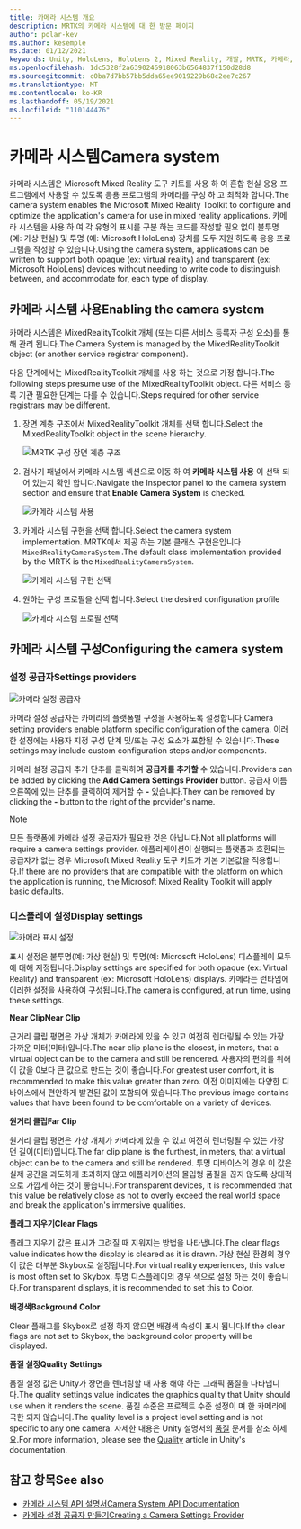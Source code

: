 ```yaml
---
title: 카메라 시스템 개요
description: MRTK의 카메라 시스템에 대 한 방문 페이지
author: polar-kev
ms.author: kesemple
ms.date: 01/12/2021
keywords: Unity, HoloLens, HoloLens 2, Mixed Reality, 개발, MRTK, 카메라,
ms.openlocfilehash: 1dc5328f2a6390246918063b6564837f150d28d8
ms.sourcegitcommit: c0ba7d7bb57bb5dda65ee9019229b68c2ee7c267
ms.translationtype: MT
ms.contentlocale: ko-KR
ms.lasthandoff: 05/19/2021
ms.locfileid: "110144476"
---
```

# <a name="camera-system"></a><span data-ttu-id="b2423-104">카메라 시스템</span><span class="sxs-lookup"><span data-stu-id="b2423-104">Camera system</span></span>

<span data-ttu-id="b2423-105">카메라 시스템은 Microsoft Mixed Reality 도구 키트를 사용 하 여 혼합 현실 응용 프로그램에서 사용할 수 있도록 응용 프로그램의 카메라를 구성 하 고 최적화 합니다.</span><span class="sxs-lookup"><span data-stu-id="b2423-105">The camera system enables the Microsoft Mixed Reality Toolkit to configure and optimize the application's camera for use in mixed reality applications.</span></span> <span data-ttu-id="b2423-106">카메라 시스템을 사용 하 여 각 유형의 표시를 구분 하는 코드를 작성할 필요 없이 불투명 (예: 가상 현실) 및 투명 (예: Microsoft HoloLens) 장치를 모두 지원 하도록 응용 프로그램을 작성할 수 있습니다.</span><span class="sxs-lookup"><span data-stu-id="b2423-106">Using the camera system, applications can be written to support both opaque (ex: virtual reality) and transparent (ex: Microsoft HoloLens) devices without needing to write code to distinguish between, and accommodate for, each type of display.</span></span>

## <a name="enabling-the-camera-system"></a><span data-ttu-id="b2423-107">카메라 시스템 사용</span><span class="sxs-lookup"><span data-stu-id="b2423-107">Enabling the camera system</span></span>

<span data-ttu-id="b2423-108">카메라 시스템은 MixedRealityToolkit 개체 (또는 다른 서비스 등록자 구성 요소)를 통해 관리 됩니다.</span><span class="sxs-lookup"><span data-stu-id="b2423-108">The Camera System is managed by the MixedRealityToolkit object (or another service registrar component).</span></span>

<span data-ttu-id="b2423-109">다음 단계에서는 MixedRealityToolkit 개체를 사용 하는 것으로 가정 합니다.</span><span class="sxs-lookup"><span data-stu-id="b2423-109">The following steps presume use of the MixedRealityToolkit object.</span></span> <span data-ttu-id="b2423-110">다른 서비스 등록 기관 필요한 단계는 다를 수 있습니다.</span><span class="sxs-lookup"><span data-stu-id="b2423-110">Steps required for other service registrars may be different.</span></span>

1. <span data-ttu-id="b2423-111">장면 계층 구조에서 MixedRealityToolkit 개체를 선택 합니다.</span><span class="sxs-lookup"><span data-stu-id="b2423-111">Select the MixedRealityToolkit object in the scene hierarchy.</span></span>

    ![MRTK 구성 장면 계층 구조](../images/MRTK_ConfiguredHierarchy.png)

2. <span data-ttu-id="b2423-113">검사기 패널에서 카메라 시스템 섹션으로 이동 하 여 **카메라 시스템 사용** 이 선택 되어 있는지 확인 합니다.</span><span class="sxs-lookup"><span data-stu-id="b2423-113">Navigate the Inspector panel to the camera system section and ensure that **Enable Camera System** is checked.</span></span>

    ![카메라 시스템 사용](../images/camera-system/EnableCameraSystem.png)

3. <span data-ttu-id="b2423-115">카메라 시스템 구현을 선택 합니다.</span><span class="sxs-lookup"><span data-stu-id="b2423-115">Select the camera system implementation.</span></span> <span data-ttu-id="b2423-116">MRTK에서 제공 하는 기본 클래스 구현은입니다 `MixedRealityCameraSystem` .</span><span class="sxs-lookup"><span data-stu-id="b2423-116">The default class implementation provided by the MRTK is the `MixedRealityCameraSystem`.</span></span>

    ![카메라 시스템 구현 선택](../images/camera-system/SelectCameraSystemType.png)

4. <span data-ttu-id="b2423-118">원하는 구성 프로필을 선택 합니다.</span><span class="sxs-lookup"><span data-stu-id="b2423-118">Select the desired configuration profile</span></span>

    ![카메라 시스템 프로필 선택](../images/camera-system/SelectCameraProfile.png)

## <a name="configuring-the-camera-system"></a><span data-ttu-id="b2423-120">카메라 시스템 구성</span><span class="sxs-lookup"><span data-stu-id="b2423-120">Configuring the camera system</span></span>

### <a name="settings-providers"></a><span data-ttu-id="b2423-121">설정 공급자</span><span class="sxs-lookup"><span data-stu-id="b2423-121">Settings providers</span></span>

![카메라 설정 공급자](../images/camera-system/CameraSettingsProviders.png)

<span data-ttu-id="b2423-123">카메라 설정 공급자는 카메라의 플랫폼별 구성을 사용하도록 설정합니다.</span><span class="sxs-lookup"><span data-stu-id="b2423-123">Camera setting providers enable platform specific configuration of the camera.</span></span> <span data-ttu-id="b2423-124">이러한 설정에는 사용자 지정 구성 단계 및/또는 구성 요소가 포함될 수 있습니다.</span><span class="sxs-lookup"><span data-stu-id="b2423-124">These settings may include custom configuration steps and/or components.</span></span>

<span data-ttu-id="b2423-125">카메라 설정 공급자 추가 단추를 클릭하여 **공급자를 추가할** 수 있습니다.</span><span class="sxs-lookup"><span data-stu-id="b2423-125">Providers can be added by clicking the **Add Camera Settings Provider** button.</span></span> <span data-ttu-id="b2423-126">공급자 이름 오른쪽에 있는 단추를 클릭하여 제거할 수 **-** 있습니다.</span><span class="sxs-lookup"><span data-stu-id="b2423-126">They can be removed by clicking the **-** button to the right of the provider's name.</span></span>

> [!Note]
> <span data-ttu-id="b2423-127">모든 플랫폼에 카메라 설정 공급자가 필요한 것은 아닙니다.</span><span class="sxs-lookup"><span data-stu-id="b2423-127">Not all platforms will require a camera settings provider.</span></span> <span data-ttu-id="b2423-128">애플리케이션이 실행되는 플랫폼과 호환되는 공급자가 없는 경우 Microsoft Mixed Reality 도구 키트가 기본 기본값을 적용합니다.</span><span class="sxs-lookup"><span data-stu-id="b2423-128">If there are no providers that are compatible with the platform on which the application is running, the Microsoft Mixed Reality Toolkit will apply basic defaults.</span></span>

### <a name="display-settings"></a><span data-ttu-id="b2423-129">디스플레이 설정</span><span class="sxs-lookup"><span data-stu-id="b2423-129">Display settings</span></span>

![카메라 표시 설정](../images/camera-system/CameraDisplaySettings.png)

<span data-ttu-id="b2423-131">표시 설정은 불투명(예: 가상 현실) 및 투명(예: Microsoft HoloLens) 디스플레이 모두에 대해 지정됩니다.</span><span class="sxs-lookup"><span data-stu-id="b2423-131">Display settings are specified for both opaque (ex: Virtual Reality) and transparent (ex: Microsoft HoloLens) displays.</span></span> <span data-ttu-id="b2423-132">카메라는 런타임에 이러한 설정을 사용하여 구성됩니다.</span><span class="sxs-lookup"><span data-stu-id="b2423-132">The camera is configured, at run time, using these settings.</span></span>

<span data-ttu-id="b2423-133">**Near Clip**</span><span class="sxs-lookup"><span data-stu-id="b2423-133">**Near Clip**</span></span>

<span data-ttu-id="b2423-134">근거리 클립 평면은 가상 개체가 카메라에 있을 수 있고 여전히 렌더링될 수 있는 가장 가까운 미터(미터)입니다.</span><span class="sxs-lookup"><span data-stu-id="b2423-134">The near clip plane is the closest, in meters, that a virtual object can be to the camera and still be rendered.</span></span> <span data-ttu-id="b2423-135">사용자의 편의를 위해 이 값을 0보다 큰 값으로 만드는 것이 좋습니다.</span><span class="sxs-lookup"><span data-stu-id="b2423-135">For greatest user comfort, it is recommended to make this value greater than zero.</span></span> <span data-ttu-id="b2423-136">이전 이미지에는 다양한 디바이스에서 편안하게 발견된 값이 포함되어 있습니다.</span><span class="sxs-lookup"><span data-stu-id="b2423-136">The previous image contains values that have been found to be comfortable on a variety of devices.</span></span>

<span data-ttu-id="b2423-137">**원거리 클립**</span><span class="sxs-lookup"><span data-stu-id="b2423-137">**Far Clip**</span></span>

<span data-ttu-id="b2423-138">원거리 클립 평면은 가상 개체가 카메라에 있을 수 있고 여전히 렌더링될 수 있는 가장 먼 길이(미터)입니다.</span><span class="sxs-lookup"><span data-stu-id="b2423-138">The far clip plane is the furthest, in meters, that a virtual object can be to the camera and still be rendered.</span></span> <span data-ttu-id="b2423-139">투명 디바이스의 경우 이 값은 실제 공간을 과도하게 초과하지 않고 애플리케이션의 몰입형 품질을 끊지 않도록 상대적으로 가깝게 하는 것이 좋습니다.</span><span class="sxs-lookup"><span data-stu-id="b2423-139">For transparent devices, it is recommended that this value be relatively close as not to overly exceed the real world space and break the application's immersive qualities.</span></span>

<span data-ttu-id="b2423-140">**플래그 지우기**</span><span class="sxs-lookup"><span data-stu-id="b2423-140">**Clear Flags**</span></span>

<span data-ttu-id="b2423-141">플래그 지우기 값은 표시가 그려질 때 지워지는 방법을 나타냅니다.</span><span class="sxs-lookup"><span data-stu-id="b2423-141">The clear flags value indicates how the display is cleared as it is drawn.</span></span> <span data-ttu-id="b2423-142">가상 현실 환경의 경우 이 값은 대부분 Skybox로 설정됩니다.</span><span class="sxs-lookup"><span data-stu-id="b2423-142">For virtual reality experiences, this value is most often set to Skybox.</span></span> <span data-ttu-id="b2423-143">투명 디스플레이의 경우 색으로 설정 하는 것이 좋습니다.</span><span class="sxs-lookup"><span data-stu-id="b2423-143">For transparent displays, it is recommended to set this to Color.</span></span>

<span data-ttu-id="b2423-144">**배경색**</span><span class="sxs-lookup"><span data-stu-id="b2423-144">**Background Color**</span></span>

<span data-ttu-id="b2423-145">Clear 플래그를 Skybox로 설정 하지 않으면 배경색 속성이 표시 됩니다.</span><span class="sxs-lookup"><span data-stu-id="b2423-145">If the clear flags are not set to Skybox, the background color property will be displayed.</span></span>

<span data-ttu-id="b2423-146">**품질 설정**</span><span class="sxs-lookup"><span data-stu-id="b2423-146">**Quality Settings**</span></span>

<span data-ttu-id="b2423-147">품질 설정 값은 Unity가 장면을 렌더링할 때 사용 해야 하는 그래픽 품질을 나타냅니다.</span><span class="sxs-lookup"><span data-stu-id="b2423-147">The quality settings value indicates the graphics quality that Unity should use when it renders the scene.</span></span> <span data-ttu-id="b2423-148">품질 수준은 프로젝트 수준 설정이 며 한 카메라에 국한 되지 않습니다.</span><span class="sxs-lookup"><span data-stu-id="b2423-148">The quality level is a project level setting and is not specific to any one camera.</span></span> <span data-ttu-id="b2423-149">자세한 내용은 Unity 설명서의 [품질](https://docs.unity3d.com/Manual/class-QualitySettings.html) 문서를 참조 하세요.</span><span class="sxs-lookup"><span data-stu-id="b2423-149">For more information, please see the [Quality](https://docs.unity3d.com/Manual/class-QualitySettings.html) article in Unity's documentation.</span></span>

## <a name="see-also"></a><span data-ttu-id="b2423-150">참고 항목</span><span class="sxs-lookup"><span data-stu-id="b2423-150">See also</span></span>

- [<span data-ttu-id="b2423-151">카메라 시스템 API 설명서</span><span class="sxs-lookup"><span data-stu-id="b2423-151">Camera System API Documentation</span></span>](xref:Microsoft.MixedReality.Toolkit.CameraSystem)
- [<span data-ttu-id="b2423-152">카메라 설정 공급자 만들기</span><span class="sxs-lookup"><span data-stu-id="b2423-152">Creating a Camera Settings Provider</span></span>](create-settings-provider.md)

